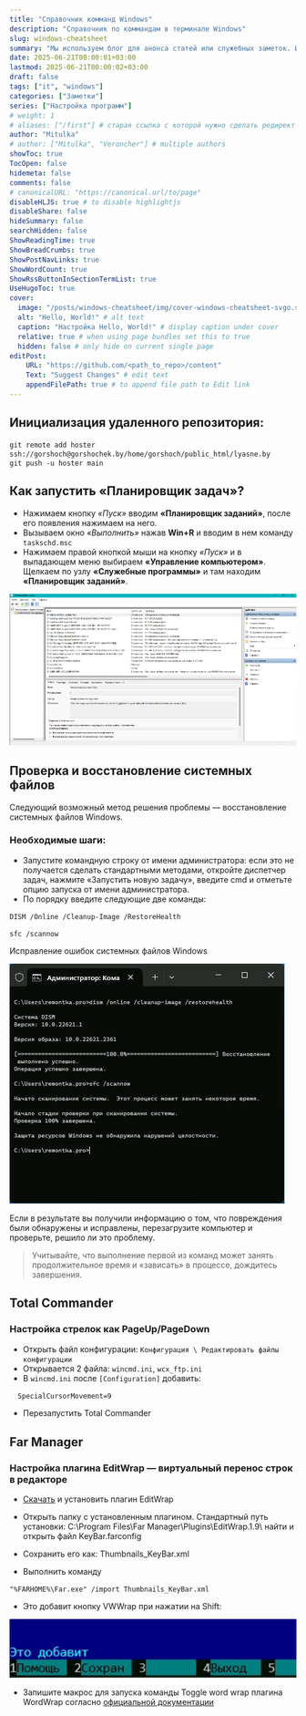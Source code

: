 ```yaml
---
title: "Справочник комманд Windows"
description: "Справочник по коммандам в терминале Windows"
slug: windows-cheatsheet
summary: "Мы используем блог для анонса статей или служебных заметок. Информация в них может быть не актуальной или даже не верной! Актуальную информацию смотрите в соответствующих разделах."
date: 2025-06-21T00:00:01+03:00
lastmod: 2025-06-21T00:00:02+03:00
draft: false
tags: ["it", "windows"]
categories: ["Заметки"]
series: ["Настройка программ"]
# weight: 1
# aliases: ["/first"] # старая ссылка с которой нужно сделать редирект
author: "Mitulka"
# author: ["Mitulka", "Veroncher"] # multiple authors
showToc: true
TocOpen: false
hidemeta: false
comments: false
# canonicalURL: "https://canonical.url/to/page"
disableHLJS: true # to disable highlightjs
disableShare: false
hideSummary: false
searchHidden: false
ShowReadingTime: true
ShowBreadCrumbs: true
ShowPostNavLinks: true
ShowWordCount: true
ShowRssButtonInSectionTermList: true
UseHugoToc: true
cover:
  image: "/posts/windows-cheatsheet/img/cover-windows-cheatsheet-svgo.svg" # путь к обложке поста
  alt: "Hello, World!" # alt text
  caption: "Настройка Hello, World!" # display caption under cover
  relative: true # when using page bundles set this to true
  hidden: false # only hide on current single page
editPost:
    URL: "https://github.com/<path_to_repo>/content"
    Text: "Suggest Changes" # edit text
    appendFilePath: true # to append file path to Edit link
---
```


## Инициализация удаленного репозитория:
```
git remote add hoster ssh://gorshoch@gorshochek.by/home/gorshoch/public_html/lyasne.by
git push -u hoster main
```

## Как запустить «Планировщик задач»?

- Нажимаем кнопку *«Пуск»* вводим **«Планировщик заданий»**, после его появления нажимаем на него.
- Вызываем окно *«Выполнить»* нажав **Win+R** и вводим в нем команду ```taskschd.msc```
- Нажимаем правой кнопкой мыши на кнопку *«Пуск»* и в выпадающем меню выбираем **«Управление компьютером»**. Щелкаем по узлу **«Служебные программы»** и там находим **«Планировщик заданий»**.

![Планировщик заданий](img/01-windows-cheatsheet.png)

## Проверка и восстановление системных файлов
Следующий возможный метод решения проблемы — восстановление системных файлов Windows.

### Необходимые шаги:

- Запустите командную строку от имени администратора: если это не получается сделать стандартными методами, откройте диспетчер задач, нажмите «Запустить новую задачу», введите cmd и отметьте опцию запуска от имени администратора.
- По порядку введите следующие две команды:

```
DISM /Online /Cleanup-Image /RestoreHealth
```

```
sfc /scannow
```

Исправление ошибок системных файлов Windows

![Планировщик заданий](img/02-windows-cheatsheet.png)

Если в результате вы получили информацию о том, что повреждения были обнаружены и исправлены, перезагрузите компьютер и проверьте, решило ли это проблему.

> Учитывайте, что выполнение первой из команд может занять продолжительное время и «зависать» в процессе, дождитесь завершения.

## Total Commander

### Настройка стрелок как PageUp/PageDown

- Открыть файл конфигурации: `Конфигурация \ Редактировать файлы конфигурации`
- Открывается 2 файла: `wincmd.ini`, `wcx_ftp.ini`
- В `wincmd.ini` после `[Configuration]` добавить:

```html
  SpecialCursorMovement=9
```

- Перезапустить Total Commander

## Far Manager

### Настройка плагина EditWrap — виртуальный перенос строк в редакторе

- [Скачать](https://plugring.farmanager.com/plugin.php?pid=951&l=ru) и установить плагин EditWrap

- Открыть папку с установленным плагином. Стандартный путь установки: C:\Program Files\Far Manager\Plugins\EditWrap.1.9\ найти и открыть файл KeyBar.farconfig

- Сохранить его как: Thumbnails_KeyBar.xml

- Выполнить команду

```
"%FARHOME%\Far.exe" /import Thumbnails_KeyBar.xml
```

- Это добавит кнопку VWWrap при нажатии на Shift:

![Подпись кнопки WWrap](img/03-windows-cheatsheet.gif)

- Запишите макрос для запуска команды Toggle word wrap плагина WordWrap согласно [официальной документации](https://api.farmanager.com/ru/macro/macrokey/record.html) 
